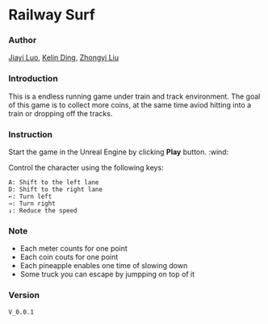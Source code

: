 # Railway Surf

### Author
[Jiayi Luo](luojy95@github.com), [Kelin Ding](dingkllily@github.com), [Zhongyi Liu](www.google.com)

### Introduction
This is a endless running game under train and track environment. The goal of this game is to collect more coins, at the same time aviod hitting into a train or dropping off the tracks.

### Instruction
Start the game in the Unreal Engine by clicking __Play__ button. :wind:

Control the character using the following keys:

    A: Shift to the left lane
    D: Shift to the right lane
    ←: Turn left
    →: Turn right
    ↓: Reduce the speed

### Note 
- Each meter counts for one point
- Each coin couts for one point
- Each pineapple enables one time of slowing down
- Some truck you can escape by jumpping on top of it

### Version
    V_0.0.1
